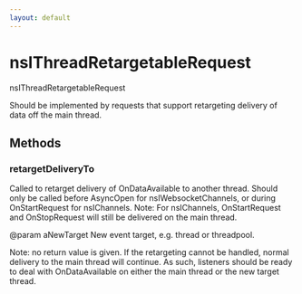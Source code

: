 ```yaml
---
layout: default
---
```


# nsIThreadRetargetableRequest #

nsIThreadRetargetableRequest

Should be implemented by requests that support retargeting delivery of
data off the main thread.


## Methods ##

### retargetDeliveryTo ###

Called to retarget delivery of OnDataAvailable to another thread. Should
only be called before AsyncOpen for nsIWebsocketChannels, or during
OnStartRequest for nsIChannels.
Note: For nsIChannels, OnStartRequest and OnStopRequest will still be
delivered on the main thread.

@param aNewTarget New event target, e.g. thread or threadpool.

Note: no return value is given. If the retargeting cannot be handled,
normal delivery to the main thread will continue. As such, listeners
should be ready to deal with OnDataAvailable on either the main thread or
the new target thread.

